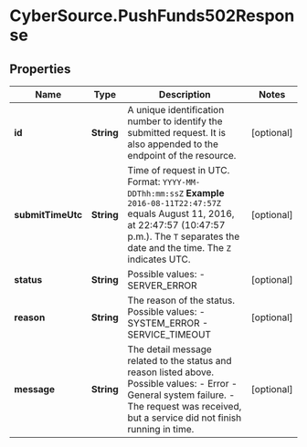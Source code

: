 # CyberSource.PushFunds502Response

## Properties
Name | Type | Description | Notes
------------ | ------------- | ------------- | -------------
**id** | **String** | A unique identification number to identify the submitted request. It is also appended to the endpoint of the resource.  | [optional] 
**submitTimeUtc** | **String** | Time of request in UTC. Format: `YYYY-MM-DDThh:mm:ssZ`  **Example** `2016-08-11T22:47:57Z` equals August 11, 2016, at 22:47:57 (10:47:57 p.m.). The `T` separates the date and the time. The `Z` indicates UTC.  | [optional] 
**status** | **String** | Possible values: - SERVER_ERROR  | [optional] 
**reason** | **String** | The reason of the status.  Possible values: - SYSTEM_ERROR - SERVICE_TIMEOUT  | [optional] 
**message** | **String** | The detail message related to the status and reason listed above.  Possible values: - Error - General system failure. - The request was received, but a service did not finish running in time.  | [optional] 


